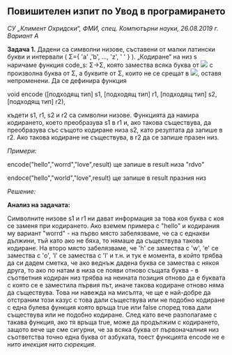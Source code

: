 ## Повишителен изпит по Увод в програмирането
*СУ  „Климент Охридски“, ФМИ, спец. Компютърни науки, 26.08.2019 г. Вариант А*

**Задача 1.** Дадени са символни низове, съставени от малки латински букви и интервали ( Σ={ 'a' ,'b', ..., 'z', ' ' } ). „Кодиране“ на низ 
s наричаме функция code_s:
Σ→Σ, която замества всяка буква от <img src="https://latex.codecogs.com/svg.latex?\Large&space;s"> с произволна буква от Σ, а буквите от 
Σ, които не се срещат в <img src="https://latex.codecogs.com/svg.latex?\Large&space;s">, оставя непроменени. Да се дефинира функция

void encode ([подходящ тип] s1, [подходящ тип] r1, [подходящ тип] s2, [подходящ тип] r2),

къдети s1, r1, s2 и r2 са символни низове. Функцията да намира кодирането, което преобразува s1 в r1 и, ако такова съществува, да преобразува със същото кодиране низа s2, 
като резултата да запише в r2. Ако такова кодиране не съществува, в r2 да се запише празен низ.

*Примери:*

encode("hello","worrd","love",result) ще запише в result низа "rdvo"

endoce("hello","world","love",result) ще запише в result празния низ

*Решение:*

**Анализ на задачата:**

Символните низове s1 и r1 ни дават информация за това коя буква с коя се заменя при кодирането. 
Ако вземем примера с "hello" и кодирания му вариант "worrd" - на първо място забелязваме, че са с еднакви дължини, 
тъй като ако не бяха, то нямаше да съществува такова кодиране. На второ място забелязваме, че 'h' се замества с 'w', 
'e' се замества с 'o', 'l' се замества с 'l' и т.н. и тук е момента, в който трябва да си дадем сметка, че ако веднъж дадена 
буква се замества с някоя друга, то ако по натам в низа се появи отново същата буква - в съответния кодиран низ трябва на 
неината позиция отново да е буквата с която се е заместила първия път, иначе такова кодиране отново
няма да съществува. Това ни навежда на мисълта, че ще е най-добре да отстраним този казус с това дали съществува или не подобно 
кодиране с една булева функция която връща true или false
според това дали съществува или не подобно кодиране. След като вече разполагаме с такава функция, ако тя връща true, 
може да продължим с кодирането, защото вече ще сме сигурни,
че за всяка буква от първоначалния низ съответства точно една буква от азбуката, 
тоест функцията encode не е нито *инекция* нито *сюрекция*.
